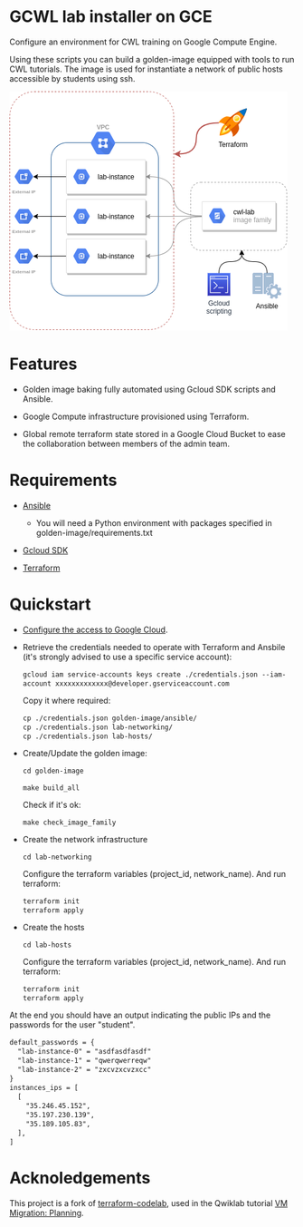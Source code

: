 # GCWL lab installer on GCE

Configure an environment for CWL training on Google Compute Engine.

Using these scripts you can build a golden-image equipped with tools to run
CWL tutorials. The image is used for instantiate a network of public hosts
accessible by students using ssh.

![CWL lab diagram](doc/cwl-lab.png)

# Features

* Golden image baking fully automated using Gcloud SDK scripts and Ansible.

* Google Compute infrastructure provisioned using Terraform.

* Global remote terraform state stored in a Google Cloud Bucket to ease the
  collaboration between members of the admin team.

# Requirements

* [Ansible](https://www.ansible.com/)
  * You will need a Python environment with packages specified in
    golden-image/requirements.txt

* [Gcloud SDK](https://cloud.google.com/sdk/)

* [Terraform](https://www.terraform.io/)

# Quickstart

* [Configure the access to Google Cloud](https://cloud.google.com/sdk/docs/initializing).

* Retrieve the credentials needed to operate with Terraform and Ansbile (it's strongly advised to use a specific service account):
  ```
  gcloud iam service-accounts keys create ./credentials.json --iam-account xxxxxxxxxxxxx@developer.gserviceaccount.com
  ``` 
  Copy it where required:
  ```
  cp ./credentials.json golden-image/ansible/
  cp ./credentials.json lab-networking/
  cp ./credentials.json lab-hosts/
  ```

* Create/Update the golden image:
  ```
  cd golden-image
  ```
  ```
  make build_all
  ```
  Check if it's ok:
  ```
  make check_image_family
  ```

* Create the network infrastructure
  ```
  cd lab-networking
  ```
  Configure the terraform variables (project_id, network_name).
  And run terraform:
  ```
  terraform init
  terraform apply
  ```
* Create the hosts
  ```
  cd lab-hosts
  ```
  Configure the terraform variables (project_id, network_name).
  And run terraform:
  ```
  terraform init
  terraform apply
  ```
At the end you should have an output indicating the public IPs and the
passwords for the user "student".
```
default_passwords = {
  "lab-instance-0" = "asdfasdfasdf"
  "lab-instance-1" = "qwerqwerreqw"
  "lab-instance-2" = "zxcvzxcvzxcc"
}
instances_ips = [
  [
    "35.246.45.152",
    "35.197.230.139",
    "35.189.105.83",
  ],
]
```

# Acknoledgements

This project is a fork of [terraform-codelab](https://github.com/morgante/terraform-codelab), used in
the Qwiklab tutorial [VM Migration: Planning](https://www.qwiklabs.com/focuses/6899).



